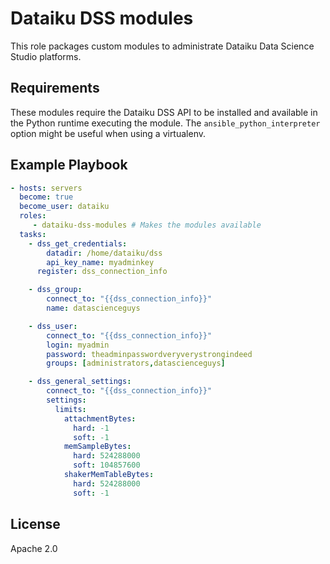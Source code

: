 Dataiku DSS modules
===================

This role packages custom modules to administrate Dataiku Data Science Studio platforms.

Requirements
------------

These modules require the Dataiku DSS API to be installed and available in the Python runtime executing the module. The `ansible_python_interpreter` option might be useful when using a virtualenv.

Example Playbook
----------------

```YAML
- hosts: servers
  become: true
  become_user: dataiku
  roles:
     - dataiku-dss-modules # Makes the modules available
  tasks:
    - dss_get_credentials:
        datadir: /home/dataiku/dss
        api_key_name: myadminkey
      register: dss_connection_info

    - dss_group:
        connect_to: "{{dss_connection_info}}"
        name: datascienceguys

    - dss_user:
        connect_to: "{{dss_connection_info}}"
        login: myadmin
        password: theadminpasswordveryverystrongindeed
        groups: [administrators,datascienceguys]

    - dss_general_settings:
        connect_to: "{{dss_connection_info}}"
        settings:
          limits:
            attachmentBytes:
              hard: -1
              soft: -1
            memSampleBytes:
              hard: 524288000
              soft: 104857600
            shakerMemTableBytes:
              hard: 524288000
              soft: -1
```

License
-------

Apache 2.0
